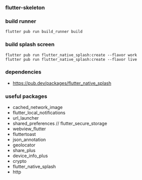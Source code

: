 ### flutter-skeleton

### build runner
```shell
flutter pub run build_runner build
```


### build splash screen
```shell
flutter pub run flutter_native_splash:create --flavor work
flutter pub run flutter_native_splash:create --flavor live
```



### dependencies
- https://pub.dev/packages/flutter_native_splash


### useful packages
- cached_network_image
- flutter_local_notifications
- url_launcher
- shared_preferences // flutter_secure_storage
- webview_flutter
- fluttertoast
- json_annotation
- geolocator
- share_plus
- device_info_plus
- crypto
- flutter_native_splash
- http